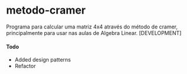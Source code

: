 # metodo-cramer
Programa para calcular uma matriz 4x4 através do método de cramer, principalmente para usar nas aulas de Algebra Linear. [DEVELOPMENT]


#### Todo
- Added design patterns
- Refactor
